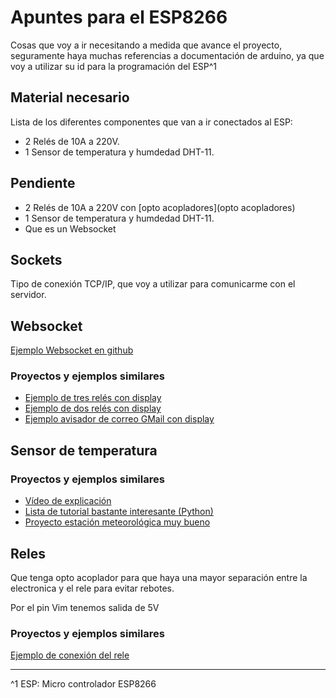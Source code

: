 # Apuntes para el ESP8266

Cosas que voy a ir necesitando a medida que avance el proyecto, seguramente haya muchas referencias a documentación de arduino, ya que voy a utilizar su id para la programación del ESP^1

## Material necesario
Lista de los diferentes componentes que van a ir conectados al ESP:
-   2 Relés de 10A a 220V.
-   1 Sensor de temperatura y humdedad DHT-11.



## Pendiente
-   2 Relés de 10A a 220V con [opto acopladores](opto acopladores)
-   1 Sensor de temperatura y humdedad DHT-11.
-   Que es un Websocket


## Sockets
Tipo de conexión TCP/IP, que voy a utilizar para comunicarme con el servidor.


## Websocket

[Ejemplo Websocket en github](https://github.com/morrissinger/ESP8266-Websocket/blob/master/examples/WebSocketClient_Demo/WebSocketClient_Demo.ino)

### Proyectos y ejemplos similares

 *   [Ejemplo de tres relés con display](http://androidcontrol.blogspot.com.es/2016/05/esp8266-wifi-control-relay.html)
*	[Ejemplo de dos relés con display](http://androidcontrol.blogspot.com.es/2016/05/esp8266-iot-thingspeak-control-relay.html)
*	[Ejemplo avisador de correo GMail con display](http://www.areresearch.net/2016/07/gmail-notifier-with-esp8266-nodemcu.html)

## Sensor de temperatura
### Proyectos y ejemplos similares
*	[Vídeo de explicación](https://www.youtube.com/watch?v=5VkOC7NxRlE&t=610s)
*	[Lista de tutorial bastante interesante (Python)](https://www.youtube.com/watch?v=zmaKHIRy4J0&list=PL1Hs_F1k2mdStrLUIj8ZdSiD9eadMqTYe)
*	[Proyecto estación meteorológica muy bueno](https://learn.adafruit.com/wifi-weather-station-with-tft-display/)

## Reles

Que tenga opto acoplador para que haya una mayor separación entre la electronica y  el rele para evitar rebotes.

Por el pin Vim tenemos salida de 5V

### Proyectos y ejemplos similares

[Ejemplo de conexión del rele](https://www.youtube.com/watch?v=D_rYB9KWuAM)


***
^1 ESP: Micro controlador ESP8266
